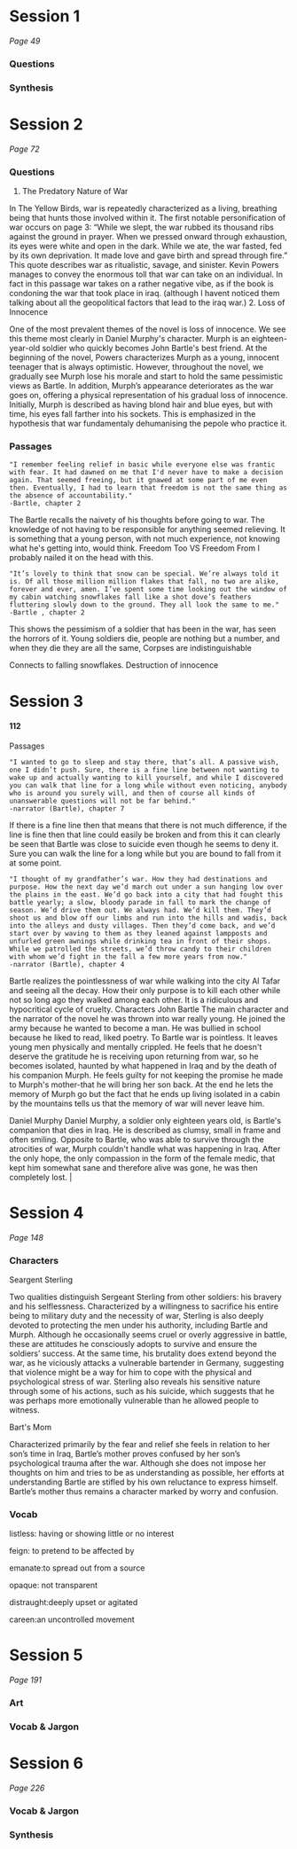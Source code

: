# Session 1
*Page 49*
### Questions
### Synthesis
# Session 2
*Page 72*
### Questions
1. The Predatory Nature of War

In The Yellow Birds, war is repeatedly characterized as a living, breathing being that hunts those involved within it. The first notable personification of war occurs on page 3: “While we slept, the war rubbed its thousand ribs against the ground in prayer. When we pressed onward through exhaustion, its eyes were white and open in the dark. While we ate, the war fasted, fed by its own deprivation. It made love and gave birth and spread through fire.” This quote describes war as ritualistic, savage, and sinister. Kevin Powers manages to convey the enormous toll that war can take on an individual. In fact in this passage war takes on a rather negative vibe, as if the book is condoning the war that took place in iraq. (although I havent noticed them talking about all the geopolitical factors that lead to the iraq war.)
2. Loss of Innocence

One of the most prevalent themes of the novel is loss of innocence. We see this theme most clearly in Daniel Murphy's character. Murph is an eighteen-year-old soldier who quickly becomes John Bartle's best friend. At the beginning of the novel, Powers characterizes Murph as a young, innocent teenager that is always optimistic. However, throughout the novel, we gradually see Murph lose his morale and start to hold the same pessimistic views as Bartle. In addition, Murph’s appearance deteriorates as the war goes on, offering a physical representation of his gradual loss of innocence. Initially, Murph is described as having blond hair and blue eyes, but with time, his eyes fall farther into his sockets. This is emphasized in the hypothesis that war fundamentaly dehumanising the pepole who practice it.
<!-- The Perseverance of Soldiers

The perseverance of soldiers is a theme strongly emphasized in The Yellow Birds. It is a necessity in order to survive the war. On page 116, Powers demonstrates this theme in John Bartle's narration of a military operation: "I kept going. I kept going because Murph kept going and Sterling and the LT kept going and the other squads would keep going and I was terrified that I would be the one who did not." The polysyndeton in this quote (repetition of "and") creates an atmosphere of suspense and danger, suggesting that unity and determination in these soldiers is something inspired out of fear rather than confidence. From this passage, we can also assume that this feeling of fear is not something unique to John Bartlele, but is instead the fuel for every soldier's conformity and obedience. -->


### Passages


    "I remember feeling relief in basic while everyone else was frantic with fear. It had dawned on me that I'd never have to make a decision again. That seemed freeing, but it gnawed at some part of me even then. Eventually, I had to learn that freedom is not the same thing as the absence of accountability."
    -Bartle, chapter 2

The Bartle recalls the naivety of his thoughts before going to war. The knowledge of not having to be responsible for anything seemed relieving. It is something that a young person, with not much experience, not knowing what he's getting into, would think.
Freedom Too VS Freedom From
I probably nailed it on the head with this.


    "It’s lovely to think that snow can be special. We’re always told it is. Of all those million million flakes that fall, no two are alike, forever and ever, amen. I’ve spent some time looking out the window of my cabin watching snowflakes fall like a shot dove’s feathers fluttering slowly down to the ground. They all look the same to me."
    -Bartle , chapter 2

This shows the pessimism of a soldier that has been in the war, has seen the horrors of it.
Young soldiers die, people are nothing but a number, and when they die they are all the same, Corpses are indistinguishable

Connects to falling snowflakes.
Destruction of innocence

# Session 3
#### 112
Passages


    "I wanted to go to sleep and stay there, that’s all. A passive wish, one I didn’t push. Sure, there is a fine line between not wanting to wake up and actually wanting to kill yourself, and while I discovered you can walk that line for a long while without even noticing, anybody who is around you surely will, and then of course all kinds of unanswerable questions will not be far behind."
    -narrator (Bartle), chapter 7

If there is a fine line then that means that there is not much difference, if the line is fine then that line could easily be broken and from this it can clearly be seen that Bartle was close to suicide even though he seems to deny it. Sure you can walk the line for a long while but you are bound to fall from it at some point.


    "I thought of my grandfather’s war. How they had destinations and purpose. How the next day we’d march out under a sun hanging low over the plains in the east. We’d go back into a city that had fought this battle yearly; a slow, bloody parade in fall to mark the change of season. We’d drive them out. We always had. We’d kill them. They’d shoot us and blow off our limbs and run into the hills and wadis, back into the alleys and dusty villages. Then they’d come back, and we’d start over by waving to them as they leaned against lampposts and unfurled green awnings while drinking tea in front of their shops. While we patrolled the streets, we’d throw candy to their children with whom we’d fight in the fall a few more years from now."
    -narrator (Bartle), chapter 4

Bartle realizes the pointlessness of war while walking into the city Al Tafar and seeing all the decay. How their only purpose is to kill each other while not so long ago they walked among each other. It is a ridiculous and hypocritical cycle of cruelty.
Characters
John Bartle
The main character and the narrator of the novel he was thrown into war really young. He joined the army because he wanted to become a man. He was bullied in school because he liked to read, liked poetry. To Bartle war is pointless. It leaves young men physically and mentally crippled. He feels that he doesn't deserve the gratitude he is receiving upon returning from war, so he becomes isolated, haunted by what happened in Iraq and by the death of his companion Murph. He feels guilty for not keeping the promise he made to Murph's mother-that he will bring her son back. At the end he lets the memory of Murph go but the fact that he ends up living isolated in a cabin by the mountains tells us that the memory of war will never leave him.

Daniel Murphy
Daniel Murphy, a soldier only eighteen years old, is Bartle's companion that dies in Iraq. He is described as clumsy, small in frame and often smiling. Opposite to Bartle, who was able to survive through the atrocities of war, Murph couldn't handle what was happening in Iraq. After the only hope, the only compassion in the form of the female medic, that kept him somewhat sane and therefore alive was gone, he was then completely lost.
|

# Session 4
*Page 148*
### Characters
Seargent Sterling

Two qualities distinguish Sergeant Sterling from other soldiers: his bravery and his selflessness. Characterized by a willingness to sacrifice his entire being to military duty and the necessity of war, Sterling is also deeply devoted to protecting the men under his authority, including Bartle and Murph. Although he occasionally seems cruel or overly aggressive in battle, these are attitudes he consciously adopts to survive and ensure the soldiers’ success. At the same time, his brutality does extend beyond the war, as he viciously attacks a vulnerable bartender in Germany, suggesting that violence might be a way for him to cope with the physical and psychological stress of war. Sterling also reveals his sensitive nature through some of his actions, such as his suicide, which suggests that he was perhaps more emotionally vulnerable than he allowed people to witness.

Bart's Mom

Characterized primarily by the fear and relief she feels in relation to her son’s time in Iraq, Bartle’s mother proves confused by her son’s psychological trauma after the war. Although she does not impose her thoughts on him and tries to be as understanding as possible, her efforts at understanding Bartle are stifled by his own reluctance to express himself. Bartle’s mother thus remains a character marked by worry and confusion.
### Vocab
listless: having or showing little or no interest

feign: to pretend to be affected by

emanate:to spread out from a source

opaque: not transparent

distraught:deeply upset or agitated

careen:an uncontrolled movement
# Session 5
*Page 191*
### Art
### Vocab & Jargon
# Session 6
*Page 226*
### Vocab & Jargon
### Synthesis
<!-- I really hope I'm not treading on toes starting these... please tell me if you'd rather I waited. I am enjoying your questions and observations, Casceil, and want to hear more... am just finding myself racing ahead and wanting to get my thoughts down while fresh...

I find it interesting how poetic and disconnected this chapter is considering it's his homecoming. It's like the sections about the removed-from-reality war are the most real and solid, and the closer we get back to 'reality', the more dreamlike and unreal things become for him, which for me brings home brilliantly and subtly something about the experience of war that many accounts say more bluntly.

The conversation with the barman is also outstanding. It comes through to me very clearly that this will be a pattern for Bartle; people thinking they understand something about him, or that showing their appreciation will be appreciated, when it's the last thing he wants. It underlines the gulf between where he's arrived at and where he once was (and most everyone else still is). I think he also feels that accepting the man's offer would implicitly show support for his views on the people of Iraq. What makes it so fraught is you can absolutely see that there's zero point in Bartle trying to make him understand any of this; he's caught between not being able to fall in with it and not being able to push back.

The imagery of him disappearing as he removes his uniform is also very powerful.

reply | flag *

Chapter 5 and 6 are all about the PTSD the soldiers are now showing. In chapter 5 Bartle is in an airport where he begins hallucinating about leaving a trail of sand behind him and refuses to let the airport bartender show any gratitude to Bartle defending our country. Chapter 6 tells that the war is getting more intense and its taking a toll on all of the soldier's mental stability.  -->
